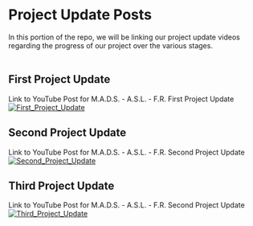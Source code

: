 # Project Update Posts
In this portion of the repo, we will be linking our project update videos regarding the progress of our project over the various stages. <br>
<br>
## First Project Update
Link to YouTube Post for M.A.D.S. - A.S.L. - F.R. First Project Update <br>
[![First_Project_Update](https://img.youtube.com/vi/FY0zOXzfRXs/0.jpg)](https://www.youtube.com/watch?v=FY0zOXzfRXs)
<br>
## Second Project Update
Link to YouTube Post for M.A.D.S. - A.S.L. - F.R. Second Project Update <br>
[![Second_Project_Update](https://img.youtube.com/vi/YxbOO5u5ovI/0.jpg)](https://www.youtube.com/watch?v=YxbOO5u5ovI)
<br>
## Third Project Update
Link to YouTube Post for M.A.D.S. - A.S.L. - F.R. Second Project Update <br>
[![Third_Project_Update](https://img.youtube.com/vi/onM5HYJFJ2Q/0.jpg)](https://www.youtube.com/watch?v=onM5HYJFJ2Q)
